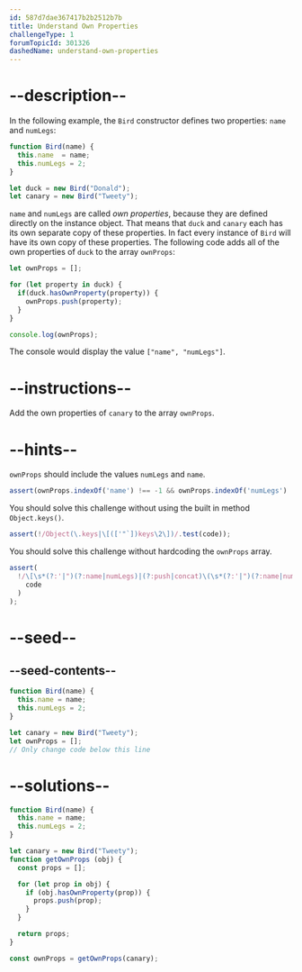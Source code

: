 ```yaml
---
id: 587d7dae367417b2b2512b7b
title: Understand Own Properties
challengeType: 1
forumTopicId: 301326
dashedName: understand-own-properties
---
```


# --description--

In the following example, the `Bird` constructor defines two properties: `name` and `numLegs`:

```js
function Bird(name) {
  this.name  = name;
  this.numLegs = 2;
}

let duck = new Bird("Donald");
let canary = new Bird("Tweety");
```

`name` and `numLegs` are called <dfn>own properties</dfn>, because they are defined directly on the instance object. That means that `duck` and `canary` each has its own separate copy of these properties. In fact every instance of `Bird` will have its own copy of these properties. The following code adds all of the own properties of `duck` to the array `ownProps`:

```js
let ownProps = [];

for (let property in duck) {
  if(duck.hasOwnProperty(property)) {
    ownProps.push(property);
  }
}

console.log(ownProps);
```

The console would display the value `["name", "numLegs"]`.

# --instructions--

Add the own properties of `canary` to the array `ownProps`.

# --hints--

`ownProps` should include the values `numLegs` and `name`.

```js
assert(ownProps.indexOf('name') !== -1 && ownProps.indexOf('numLegs') !== -1);
```

You should solve this challenge without using the built in method `Object.keys()`.

```js
assert(!/Object(\.keys|\[(['"`])keys\2\])/.test(code));
```

You should solve this challenge without hardcoding the `ownProps` array.

```js
assert(
  !/\[\s*(?:'|")(?:name|numLegs)|(?:push|concat)\(\s*(?:'|")(?:name|numLegs)/.test(
    code
  )
);
```

# --seed--

## --seed-contents--

```js
function Bird(name) {
  this.name = name;
  this.numLegs = 2;
}

let canary = new Bird("Tweety");
let ownProps = [];
// Only change code below this line
```

# --solutions--

```js
function Bird(name) {
  this.name = name;
  this.numLegs = 2;
}

let canary = new Bird("Tweety");
function getOwnProps (obj) {
  const props = [];

  for (let prop in obj) {
    if (obj.hasOwnProperty(prop)) {
      props.push(prop);
    }
  }

  return props;
}

const ownProps = getOwnProps(canary);
```
